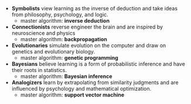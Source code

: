 - **Symbolists** view learning as the inverse of deduction and take ideas from philosophy, psychology, and logic. 
  - master algorithm: **inverse deduction**
- **Connectionists** reverse engineer the brain and are inspired by neuroscience and physics
  - master algorithm: **backpropagation**
- **Evolutionaries** simulate evolution on the computer and draw on genetics and evolutionary biology.
  - master algorithm: **genetic programming**
- **Bayesians** believe learning is a form of probabilistic inference and have their roots in statistics.
  - master algorithm: **Bayesian inference**
- **Analogizers** learn by extrapolating from similarity judgments and are influenced by psychology and mathematical optimization.
  - master algorithm: **support vector machine**